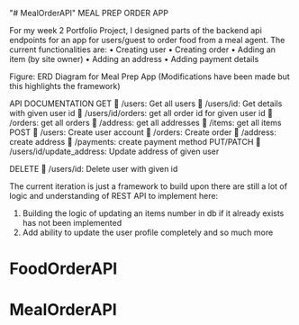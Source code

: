 "# MealOrderAPI" 
MEAL PREP ORDER APP

For my week 2 Portfolio Project, I designed parts of the backend api endpoints for an app for users/guest to order food from a meal agent. The current functionalities are:
•	Creating user
•	Creating order
•	Adding an item (by site owner)
•	Adding an address
•	Adding payment details

 
Figure: ERD Diagram for Meal Prep App (Modifications have been made but this highlights the framework)

API DOCUMENTATION
GET
	/users: Get all users 
	/users/id: Get details with given user id
	/users/id/orders: get all order id for given user id
	/orders: get all orders
	/address: get all addresses
	/items: get all items
POST
	/users: Create user account
	/orders: Create order
	/address: create address
	/payments: create payment method
PUT/PATCH
	/users/id/update_address: Update address of given user

DELETE
	/users/id: Delete user with given id

The current iteration is just a framework to build upon there are still a lot of logic and understanding of REST API to implement here:
1.	Building the logic of updating an items number in db if it already exists has not been implemented
2.	Add ability to update the user profile completely and so much more




# FoodOrderAPI
# MealOrderAPI
